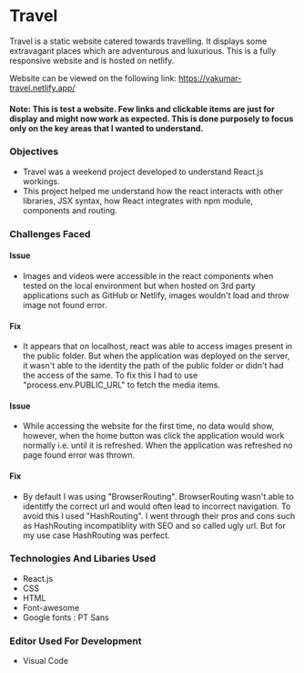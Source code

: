 # Travel
Travel is a static website catered towards travelling. It displays some extravagant places which are adventurous and luxurious. This is a fully responsive website and is hosted on netlify. 

Website can be viewed on the following link: https://vakumar-travel.netlify.app/ 

#### Note: This is test a website. Few links and clickable items are just for display and might now work as expected. This is done purposely to focus only on the key areas that I wanted to understand.

### Objectives
  - Travel was a weekend project developed to understand React.js workings.
  - This project helped me understand how the react interacts with other libraries, JSX syntax, how React integrates with npm module, components and routing. 
  
### Challenges Faced
#### Issue 
   - Images and videos were accessible in the react components when tested on the local environment but when hosted on 3rd party applications such as GitHub or Netlify, images wouldn't load and throw image not found error.
#### Fix
   - It appears that on localhost, react was able to access images present in the public folder. But when the application was deployed on the server, it wasn't able to the identity the path of the public folder or didn't had the access of the same. To fix this I had to use "process.env.PUBLIC_URL" to fetch the media items.
   
#### Issue
   - While accessing the website for the first time, no data would show, however, when the home button was click the application would work normally i.e. until it is refreshed. When the application was refreshed no page found error was thrown.
#### Fix
   - By default I was using "BrowserRouting". BrowserRouting wasn't able to identitfy the correct url and would often lead to incorrect navigation. To avoid this I used "HashRouting". I went through their pros and cons such as HashRouting incompatiblity with SEO and so called ugly url. But for my use case HashRouting was perfect.
   
### Technologies And Libaries Used
   - React.js
   - CSS
   - HTML
   - Font-awesome
   - Google fonts : PT Sans
   
### Editor Used For Development   
   - Visual Code

